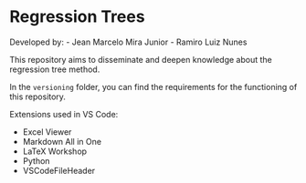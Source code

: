 # Regression Trees

Developed by:
    - Jean Marcelo Mira Junior
    - Ramiro Luiz Nunes

This repository aims to disseminate and deepen knowledge about the regression tree method.

In the `versioning` folder, you can find the requirements for the functioning of this repository.

Extensions used in VS Code:
  - Excel Viewer
  - Markdown All in One
  - LaTeX Workshop
  - Python
  - VSCodeFileHeader
